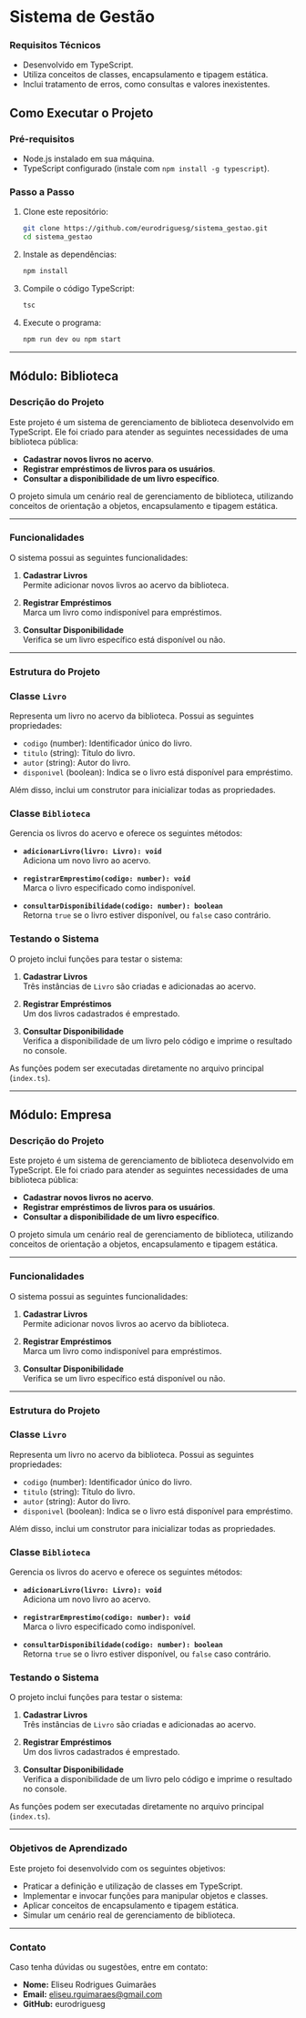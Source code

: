 # Sistema de Gestão

### Requisitos Técnicos
- Desenvolvido em TypeScript.
- Utiliza conceitos de classes, encapsulamento e tipagem estática.
- Inclui tratamento de erros, como consultas e valores inexistentes.


## Como Executar o Projeto

### Pré-requisitos
- Node.js instalado em sua máquina.
- TypeScript configurado (instale com `npm install -g typescript`).

### Passo a Passo

1. Clone este repositório:
   ```bash
   git clone https://github.com/eurodriguesg/sistema_gestao.git
   cd sistema_gestao
    ```

2. Instale as dependências:
    ```bash
   npm install
    ```

3. Compile o código TypeScript:
    ```bash
   tsc
    ```

3. Execute o programa:
    ```bash
   npm run dev ou npm start
    ```

---

## Módulo: Biblioteca

### Descrição do Projeto
Este projeto é um sistema de gerenciamento de biblioteca desenvolvido em TypeScript. Ele foi criado para atender as seguintes necessidades de uma biblioteca pública:

- **Cadastrar novos livros no acervo**.
- **Registrar empréstimos de livros para os usuários**.
- **Consultar a disponibilidade de um livro específico**.

O projeto simula um cenário real de gerenciamento de biblioteca, utilizando conceitos de orientação a objetos, encapsulamento e tipagem estática.

---

### Funcionalidades
O sistema possui as seguintes funcionalidades:

1. **Cadastrar Livros**  
   Permite adicionar novos livros ao acervo da biblioteca.

2. **Registrar Empréstimos**  
   Marca um livro como indisponível para empréstimos.

3. **Consultar Disponibilidade**  
   Verifica se um livro específico está disponível ou não.

---

### Estrutura do Projeto

### Classe `Livro`
Representa um livro no acervo da biblioteca. Possui as seguintes propriedades:

- `codigo` (number): Identificador único do livro.
- `titulo` (string): Título do livro.
- `autor` (string): Autor do livro.
- `disponivel` (boolean): Indica se o livro está disponível para empréstimo.

Além disso, inclui um construtor para inicializar todas as propriedades.

### Classe `Biblioteca`
Gerencia os livros do acervo e oferece os seguintes métodos:

- **`adicionarLivro(livro: Livro): void`**  
  Adiciona um novo livro ao acervo.

- **`registrarEmprestimo(codigo: number): void`**  
  Marca o livro especificado como indisponível.

- **`consultarDisponibilidade(codigo: number): boolean`**  
  Retorna `true` se o livro estiver disponível, ou `false` caso contrário.

### Testando o Sistema
O projeto inclui funções para testar o sistema:

1. **Cadastrar Livros**  
   Três instâncias de `Livro` são criadas e adicionadas ao acervo.

2. **Registrar Empréstimos**  
   Um dos livros cadastrados é emprestado.

3. **Consultar Disponibilidade**  
   Verifica a disponibilidade de um livro pelo código e imprime o resultado no console.

As funções podem ser executadas diretamente no arquivo principal (`index.ts`).

---

## Módulo: Empresa

### Descrição do Projeto
Este projeto é um sistema de gerenciamento de biblioteca desenvolvido em TypeScript. Ele foi criado para atender as seguintes necessidades de uma biblioteca pública:

- **Cadastrar novos livros no acervo**.
- **Registrar empréstimos de livros para os usuários**.
- **Consultar a disponibilidade de um livro específico**.

O projeto simula um cenário real de gerenciamento de biblioteca, utilizando conceitos de orientação a objetos, encapsulamento e tipagem estática.

---

### Funcionalidades
O sistema possui as seguintes funcionalidades:

1. **Cadastrar Livros**  
   Permite adicionar novos livros ao acervo da biblioteca.

2. **Registrar Empréstimos**  
   Marca um livro como indisponível para empréstimos.

3. **Consultar Disponibilidade**  
   Verifica se um livro específico está disponível ou não.

---

### Estrutura do Projeto

### Classe `Livro`
Representa um livro no acervo da biblioteca. Possui as seguintes propriedades:

- `codigo` (number): Identificador único do livro.
- `titulo` (string): Título do livro.
- `autor` (string): Autor do livro.
- `disponivel` (boolean): Indica se o livro está disponível para empréstimo.

Além disso, inclui um construtor para inicializar todas as propriedades.

### Classe `Biblioteca`
Gerencia os livros do acervo e oferece os seguintes métodos:

- **`adicionarLivro(livro: Livro): void`**  
  Adiciona um novo livro ao acervo.

- **`registrarEmprestimo(codigo: number): void`**  
  Marca o livro especificado como indisponível.

- **`consultarDisponibilidade(codigo: number): boolean`**  
  Retorna `true` se o livro estiver disponível, ou `false` caso contrário.

### Testando o Sistema
O projeto inclui funções para testar o sistema:

1. **Cadastrar Livros**  
   Três instâncias de `Livro` são criadas e adicionadas ao acervo.

2. **Registrar Empréstimos**  
   Um dos livros cadastrados é emprestado.

3. **Consultar Disponibilidade**  
   Verifica a disponibilidade de um livro pelo código e imprime o resultado no console.

As funções podem ser executadas diretamente no arquivo principal (`index.ts`).

---

### Objetivos de Aprendizado
Este projeto foi desenvolvido com os seguintes objetivos:

- Praticar a definição e utilização de classes em TypeScript.
- Implementar e invocar funções para manipular objetos e classes.
- Aplicar conceitos de encapsulamento e tipagem estática.
- Simular um cenário real de gerenciamento de biblioteca.

---

### Contato
Caso tenha dúvidas ou sugestões, entre em contato:

- **Nome:** Eliseu Rodrigues Guimarães
- **Email:** eliseu.rguimaraes@gmail.com
- **GitHub:** eurodriguesg
